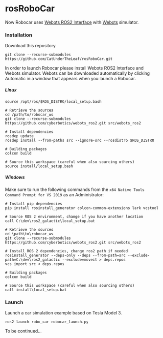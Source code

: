 # rosRoboCar
Now Robocar uses [Webots ROS2 Interface](https://github.com/cyberbotics/webots_ros2) with [Webots](https://github.com/cyberbotics/webots) simulator.

### Installation

Download this repository

```
git clone --recurse-submodules https://github.com/CatUnderTheLeaf/rosRoboCar.git
```
In order to launch Robocar please install Webots ROS2 Interface and Webots simulator. Webots can be downloaded automatically by clicking Automatic in a window that appears when you launch a Robocar.

##### Linux
```
source /opt/ros/$ROS_DISTRO/local_setup.bash

# Retrieve the sources
cd /path/to/robocar_ws
git clone --recurse-submodules https://github.com/cyberbotics/webots_ros2.git src/webots_ros2

# Install dependencies
rosdep update
rosdep install --from-paths src --ignore-src --rosdistro $ROS_DISTRO

# Building packages
colcon build

# Source this workspace (careful when also sourcing others)
source install/local_setup.bash
```

##### Windows
Make sure to run the following commands from the `x64 Native Tools Command Prompt for VS 2019` as an Administrator:
```
# Install pip dependencies
pip install rosinstall_generator colcon-common-extensions lark vcstool

# Source ROS 2 environment, change if you have another location
call C:\dev\ros2_galactic\local_setup.bat

# Retrieve the sources
cd \path\to\robocar_ws
git clone --recurse-submodules https://github.com/cyberbotics/webots_ros2.git src/webots_ros2

# Install ROS 2 dependencies, change ros2 path if needed
rosinstall_generator --deps-only --deps --from-path=src --exclude-path=C:\dev\ros2_galactic --exclude=moveit > deps.repos
vcs import src < deps.repos

# Building packages
colcon build

# Source this workspace (careful when also sourcing others)
call install\local_setup.bat
```

### Launch

Launch a car simulation example based on Tesla Model 3.

```
ros2 launch robo_car robocar_launch.py
```

To be continued...
